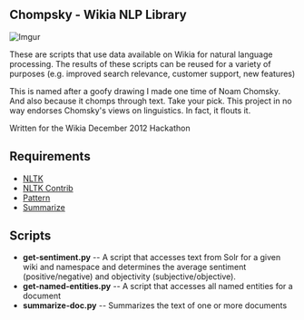 ## Chompsky - Wikia NLP Library ##
![Imgur](http://i.imgur.com/uBV0r.jpg)

These are scripts that use data available on Wikia for natural language processing.
The results of these scripts can be reused for a variety of purposes 
(e.g. improved search relevance, customer support, new features)

This is named after a goofy drawing I made one time of Noam Chomsky.
And also because it chomps through text. Take your pick.
This project in no way endorses Chomsky's views on linguistics. In fact, it flouts it.

Written for the Wikia December 2012 Hackathon

## Requirements ##
* [NLTK](https://github.com/nltk/nltk)
* [NLTK Contrib](https://github.com/nltk/nltk)
* [Pattern](https://github.com/clips/pattern)
* [Summarize](https://github.com/thavelick/summarize)

## Scripts ##

* **get-sentiment.py** -- A script that accesses text from Solr for a given wiki and namespace
and determines the average sentiment (positive/negative) and objectivity (subjective/objective).
* **get-named-entities.py** -- A script that accesses all named entities for a document
* **summarize-doc.py** -- Summarizes the text of one or more documents
